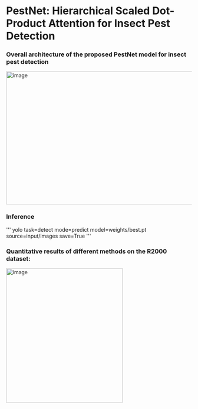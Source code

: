 # PestNet: Hierarchical Scaled Dot-Product Attention for Insect Pest Detection

### Overall architecture of the proposed PestNet model for insect pest detection
<img width="687" height="360" alt="image" src="https://github.com/user-attachments/assets/edec43f5-3357-4f7e-96d2-d3a7cf675197" />


### Inference
'''
yolo task=detect mode=predict model=weights/best.pt source=input/images save=True
'''

### Quantitative results of different methods on the R2000 dataset:
<img width="316" height="364" alt="image" src="https://github.com/user-attachments/assets/592d2104-c8a7-46d2-afb1-19cbe3b8256d" />


